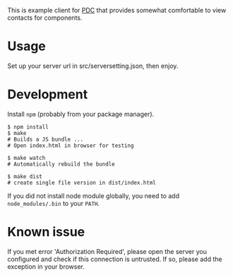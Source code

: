 This is example client for [PDC] that provides somewhat comfortable to view
contacts for components.

[PDC]: https://github.com/release-engineering/product-definition-center


# Usage

Set up your server url in src/serversetting.json, then enjoy.


# Development

Install `npm` (probably from your package manager).

    $ npm install
    $ make
    # Builds a JS bundle ...
    # Open index.html in browser for testing
    
    $ make watch
    # Automatically rebuild the bundle

    $ make dist
    # create single file version in dist/index.html

If you did not install node module globally, you need to add
`node_modules/.bin` to your `PATH`.

# Known issue

If you met error 'Authorization Required', please open the server you configured and check if this connection is untrusted.
If so, please add the exception in your browser.
